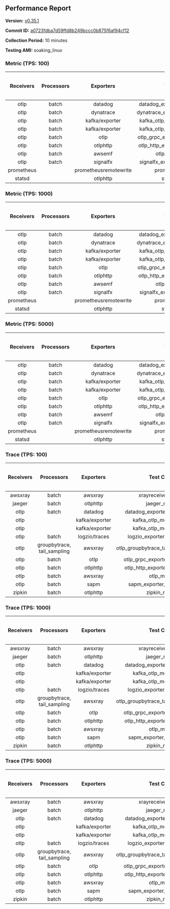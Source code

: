 ## Performance Report

**Version:** [v0.35.1](https://github.com/aws-observability/aws-otel-collector/releases/tag/v0.35.1)

**Commit ID:** [a0723fdba7d59ffd8b249bccc0b875f6af94cf12](https://github.com/aws-observability/aws-otel-collector/commit/a0723fdba7d59ffd8b249bccc0b875f6af94cf12)

**Collection Period:** 10 minutes

**Testing AMI:** soaking_linux


### Metric (TPS: 100)
| Receivers | Processors | Exporters | Test Case | Data Type | Instance Type | Avg CPU Usage (Percent) | Avg Memory Usage (Megabytes) | Max CPU Usage (Percent) | Max Memory Usage (Megabytes) |
|:---------:|:----------:|:---------:|:---------:|:---------:|:-------------:|:-----------------------:|:----------------------------:|:-----------------------:|:----------------------------:|
| otlp | batch | datadog | datadog_exporter_metric_mock | otlp | m5.2xlarge | 0.05 | 85.22 | 0.20 | 86.20 |
| otlp | batch | dynatrace | dynatrace_exporter_metric_mock | otlp | m5.2xlarge | 0.04 | 80.25 | 0.20 | 80.57 |
| otlp | batch | kafka/exporter | kafka_otlp_metric_mock_2_8_1 | otlp | m5.2xlarge | 0.17 | 88.06 | 0.30 | 92.05 |
| otlp | batch | kafka/exporter | kafka_otlp_metric_mock_3_2_0 | otlp | m5.2xlarge | 0.06 | 86.98 | 0.20 | 90.59 |
| otlp | batch | otlp | otlp_grpc_exporter_metric_mock | otlp | m5.2xlarge | 0.04 | 84.04 | 0.20 | 85.36 |
| otlp | batch | otlphttp | otlp_http_exporter_metric_mock | otlp | m5.2xlarge | 0.03 | 81.33 | 0.20 | 82.58 |
| otlp | batch | awsemf | otlp_metric_mock | otlp | m5.2xlarge | 0.04 | 80.30 | 0.20 | 81.61 |
| otlp | batch | signalfx | signalfx_exporter_metric_mock | otlp | m5.2xlarge | 0.04 | 80.30 | 0.10 | 81.80 |
| prometheus |  | prometheusremotewrite | prometheus_mock | prometheus | m5.2xlarge | 0.07 | 106.73 | 0.40 | 109.12 |
| statsd |  | otlphttp | statsd_mock | statsd | m5.2xlarge | 0.01 | 80.41 | 0.10 | 81.35 |

### Metric (TPS: 1000)
| Receivers | Processors | Exporters | Test Case | Data Type | Instance Type | Avg CPU Usage (Percent) | Avg Memory Usage (Megabytes) | Max CPU Usage (Percent) | Max Memory Usage (Megabytes) |
|:---------:|:----------:|:---------:|:---------:|:---------:|:-------------:|:-----------------------:|:----------------------------:|:-----------------------:|:----------------------------:|
| otlp | batch | datadog | datadog_exporter_metric_mock | otlp | m5.2xlarge | 0.05 | 84.20 | 0.20 | 85.89 |
| otlp | batch | dynatrace | dynatrace_exporter_metric_mock | otlp | m5.2xlarge | 0.04 | 82.62 | 0.10 | 83.80 |
| otlp | batch | kafka/exporter | kafka_otlp_metric_mock_2_8_1 | otlp | m5.2xlarge | 0.05 | 88.75 | 0.20 | 94.10 |
| otlp | batch | kafka/exporter | kafka_otlp_metric_mock_3_2_0 | otlp | m5.2xlarge | 0.17 | 87.59 | 0.30 | 93.37 |
| otlp | batch | otlp | otlp_grpc_exporter_metric_mock | otlp | m5.2xlarge | 0.04 | 82.97 | 0.20 | 84.51 |
| otlp | batch | otlphttp | otlp_http_exporter_metric_mock | otlp | m5.2xlarge | 0.03 | 80.53 | 0.20 | 81.05 |
| otlp | batch | awsemf | otlp_metric_mock | otlp | m5.2xlarge | 0.04 | 80.91 | 0.10 | 82.03 |
| otlp | batch | signalfx | signalfx_exporter_metric_mock | otlp | m5.2xlarge | 0.04 | 81.88 | 0.20 | 83.34 |
| prometheus |  | prometheusremotewrite | prometheus_mock | prometheus | m5.2xlarge | 0.71 | 129.67 | 1.30 | 140.66 |
| statsd |  | otlphttp | statsd_mock | statsd | m5.2xlarge | 0.01 | 80.90 | 0.20 | 82.23 |

### Metric (TPS: 5000)
| Receivers | Processors | Exporters | Test Case | Data Type | Instance Type | Avg CPU Usage (Percent) | Avg Memory Usage (Megabytes) | Max CPU Usage (Percent) | Max Memory Usage (Megabytes) |
|:---------:|:----------:|:---------:|:---------:|:---------:|:-------------:|:-----------------------:|:----------------------------:|:-----------------------:|:----------------------------:|
| otlp | batch | datadog | datadog_exporter_metric_mock | otlp | m5.2xlarge | 0.05 | 83.38 | 0.20 | 84.84 |
| otlp | batch | dynatrace | dynatrace_exporter_metric_mock | otlp | m5.2xlarge | 0.04 | 82.52 | 0.20 | 83.34 |
| otlp | batch | kafka/exporter | kafka_otlp_metric_mock_2_8_1 | otlp | m5.2xlarge | 0.06 | 85.13 | 0.20 | 89.67 |
| otlp | batch | kafka/exporter | kafka_otlp_metric_mock_3_2_0 | otlp | m5.2xlarge | 0.05 | 86.35 | 0.20 | 87.04 |
| otlp | batch | otlp | otlp_grpc_exporter_metric_mock | otlp | m5.2xlarge | 0.03 | 82.01 | 0.20 | 82.92 |
| otlp | batch | otlphttp | otlp_http_exporter_metric_mock | otlp | m5.2xlarge | 0.04 | 82.43 | 0.20 | 84.02 |
| otlp | batch | awsemf | otlp_metric_mock | otlp | m5.2xlarge | 0.05 | 81.23 | 0.20 | 82.35 |
| otlp | batch | signalfx | signalfx_exporter_metric_mock | otlp | m5.2xlarge | 0.04 | 81.44 | 0.20 | 82.60 |
| prometheus |  | prometheusremotewrite | prometheus_mock | prometheus | m5.2xlarge | 4.54 | 259.28 | 7.60 | 298.09 |
| statsd |  | otlphttp | statsd_mock | statsd | m5.2xlarge | 0.01 | 80.50 | 0.10 | 81.33 |

### Trace (TPS: 100)
| Receivers | Processors | Exporters | Test Case | Data Type | Instance Type | Avg CPU Usage (Percent) | Avg Memory Usage (Megabytes) | Max CPU Usage (Percent) | Max Memory Usage (Megabytes) |
|:---------:|:----------:|:---------:|:---------:|:---------:|:-------------:|:-----------------------:|:----------------------------:|:-----------------------:|:----------------------------:|
| awsxray | batch | awsxray | xrayreceiver_mock | xray | m5.2xlarge | 3.91 | 107.11 | 4.10 | 107.93 |
| jaeger | batch | otlphttp | jaeger_mock | jaeger | m5.2xlarge | 1.27 | 111.98 | 1.40 | 113.67 |
| otlp | batch | datadog | datadog_exporter_trace_mock | otlp | m5.2xlarge | 4.61 | 114.81 | 4.80 | 116.04 |
| otlp |  | kafka/exporter | kafka_otlp_mock_2_8_1 | otlp | m5.2xlarge | 6.19 | 111.46 | 6.40 | 111.64 |
| otlp |  | kafka/exporter | kafka_otlp_mock_3_2_0 | otlp | m5.2xlarge | 6.01 | 109.62 | 6.60 | 110.14 |
| otlp | batch | logzio/traces | logzio_exporter_trace_mock | otlp | m5.2xlarge | 3.61 | 114.50 | 4.00 | 115.86 |
| otlp | groupbytrace, tail_sampling | awsxray | otlp_groupbytrace_tailsampling_mock | otlp | m5.2xlarge | 5.09 | 127.77 | 5.40 | 146.52 |
| otlp | batch | otlp | otlp_grpc_exporter_trace_mock | otlp | m5.2xlarge | 3.82 | 136.46 | 4.70 | 143.49 |
| otlp | batch | otlphttp | otlp_http_exporter_trace_mock | otlp | m5.2xlarge | 4.14 | 115.01 | 5.10 | 117.71 |
| otlp | batch | awsxray | otlp_mock | otlp | m5.2xlarge | 4.07 | 106.29 | 4.40 | 106.45 |
| otlp | batch | sapm | sapm_exporter_trace_mock | otlp | m5.2xlarge | 4.36 | 119.45 | 4.60 | 120.14 |
| zipkin | batch | otlphttp | zipkin_mock | zipkin | m5.2xlarge | 2.47 | 113.84 | 2.90 | 118.29 |

### Trace (TPS: 1000)
| Receivers | Processors | Exporters | Test Case | Data Type | Instance Type | Avg CPU Usage (Percent) | Avg Memory Usage (Megabytes) | Max CPU Usage (Percent) | Max Memory Usage (Megabytes) |
|:---------:|:----------:|:---------:|:---------:|:---------:|:-------------:|:-----------------------:|:----------------------------:|:-----------------------:|:----------------------------:|
| awsxray | batch | awsxray | xrayreceiver_mock | xray | m5.2xlarge | 18.69 | 110.46 | 19.50 | 112.10 |
| jaeger | batch | otlphttp | jaeger_mock | jaeger | m5.2xlarge | 10.74 | 114.05 | 11.30 | 118.01 |
| otlp | batch | datadog | datadog_exporter_trace_mock | otlp | m5.2xlarge | 29.52 | 118.32 | 30.30 | 122.08 |
| otlp |  | kafka/exporter | kafka_otlp_mock_2_8_1 | otlp | m5.2xlarge | 62.56 | 139.92 | 64.79 | 153.02 |
| otlp |  | kafka/exporter | kafka_otlp_mock_3_2_0 | otlp | m5.2xlarge | 60.85 | 141.31 | 64.70 | 152.65 |
| otlp | batch | logzio/traces | logzio_exporter_trace_mock | otlp | m5.2xlarge | 29.21 | 113.24 | 31.80 | 115.33 |
| otlp | groupbytrace, tail_sampling | awsxray | otlp_groupbytrace_tailsampling_mock | otlp | m5.2xlarge | 47.34 | 164.29 | 49.20 | 168.23 |
| otlp | batch | otlp | otlp_grpc_exporter_trace_mock | otlp | m5.2xlarge | 28.18 | 475.69 | 30.30 | 535.27 |
| otlp | batch | otlphttp | otlp_http_exporter_trace_mock | otlp | m5.2xlarge | 29.24 | 112.57 | 30.80 | 114.54 |
| otlp | batch | awsxray | otlp_mock | otlp | m5.2xlarge | 28.23 | 109.85 | 29.20 | 110.98 |
| otlp | batch | sapm | sapm_exporter_trace_mock | otlp | m5.2xlarge | 27.92 | 120.43 | 29.90 | 120.45 |
| zipkin | batch | otlphttp | zipkin_mock | zipkin | m5.2xlarge | 21.86 | 136.42 | 24.30 | 166.94 |

### Trace (TPS: 5000)
| Receivers | Processors | Exporters | Test Case | Data Type | Instance Type | Avg CPU Usage (Percent) | Avg Memory Usage (Megabytes) | Max CPU Usage (Percent) | Max Memory Usage (Megabytes) |
|:---------:|:----------:|:---------:|:---------:|:---------:|:-------------:|:-----------------------:|:----------------------------:|:-----------------------:|:----------------------------:|
| awsxray | batch | awsxray | xrayreceiver_mock | xray | m5.2xlarge | 25.44 | 121.17 | 27.20 | 127.70 |
| jaeger | batch | otlphttp | jaeger_mock | jaeger | m5.2xlarge | 55.12 | 126.13 | 57.70 | 137.37 |
| otlp | batch | datadog | datadog_exporter_trace_mock | otlp | m5.2xlarge | 108.70 | 121.73 | 120.39 | 126.25 |
| otlp |  | kafka/exporter | kafka_otlp_mock_2_8_1 | otlp | m5.2xlarge | 126.48 | 123.74 | 133.10 | 126.01 |
| otlp |  | kafka/exporter | kafka_otlp_mock_3_2_0 | otlp | m5.2xlarge | 135.35 | 124.47 | 144.91 | 125.98 |
| otlp | batch | logzio/traces | logzio_exporter_trace_mock | otlp | m5.2xlarge | 109.91 | 115.26 | 117.00 | 119.28 |
| otlp | groupbytrace, tail_sampling | awsxray | otlp_groupbytrace_tailsampling_mock | otlp | m5.2xlarge | 187.62 | 215.23 | 193.00 | 219.60 |
| otlp | batch | otlp | otlp_grpc_exporter_trace_mock | otlp | m5.2xlarge | 108.34 | 1968.70 | 125.60 | 2247.13 |
| otlp | batch | otlphttp | otlp_http_exporter_trace_mock | otlp | m5.2xlarge | 99.66 | 111.37 | 105.60 | 112.62 |
| otlp | batch | awsxray | otlp_mock | otlp | m5.2xlarge | 116.77 | 14773.06 | 420.12 | 24885.33 |
| otlp | batch | sapm | sapm_exporter_trace_mock | otlp | m5.2xlarge | 102.10 | 124.44 | 114.59 | 126.48 |
| zipkin | batch | otlphttp | zipkin_mock | zipkin | m5.2xlarge | 101.91 | 240.41 | 105.79 | 345.75 |
